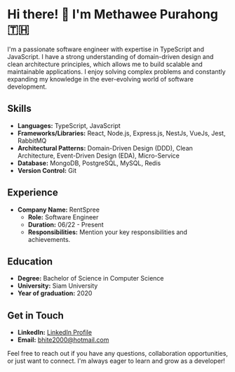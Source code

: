 # Hi there! 👋 I'm Methawee Purahong  🇹🇭

I'm a passionate software engineer with expertise in TypeScript and JavaScript. I have a strong understanding of domain-driven design and clean architecture principles, which allows me to build scalable and maintainable applications. I enjoy solving complex problems and constantly expanding my knowledge in the ever-evolving world of software development.

## Skills

- **Languages:** TypeScript, JavaScript
- **Frameworks/Libraries:** React, Node.js, Express.js, NestJs, VueJs, Jest, RabbitMQ
- **Architectural Patterns:** Domain-Driven Design (DDD), Clean Architecture, Event-Driven Design (EDA), Micro-Service
- **Database:** MongoDB, PostgreSQL, MySQL, Redis
- **Version Control:** Git

## Experience

- **Company Name:** RentSpree
  - **Role:** Software Engineer
  - **Duration:** 06/22 - Present
  - **Responsibilities:** Mention your key responsibilities and achievements.

## Education

- **Degree:** Bachelor of Science in Computer Science
- **University:** Siam University
- **Year of graduation:** 2020

## Get in Touch

- **LinkedIn:** [LinkedIn Profile](https://www.linkedin.com/in/methawee-purahong-7596bb1a7)
- **Email:** bhite2000@hotmail.com

Feel free to reach out if you have any questions, collaboration opportunities, or just want to connect. I'm always eager to learn and grow as a developer!
